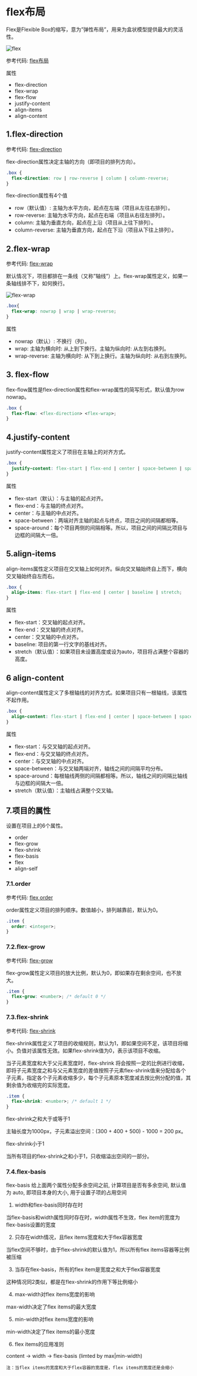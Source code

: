 # flex布局

Flex是Flexible Box的缩写，意为”弹性布局”，用来为盒状模型提供最大的灵活性。

![flex](./flex.png)

参考代码: [flex布局](./flex.html)

属性

- flex-direction
- flex-wrap
- flex-flow
- justify-content
- align-items
- align-content

## 1.flex-direction

参考代码: [flex-direction](./flex-direction.html)

flex-direction属性决定主轴的方向（即项目的排列方向）。

```css
.box {
  flex-direction: row | row-reverse | column | column-reverse;
}
```
flex-direction属性有4个值
- row（默认值）: 主轴为水平方向，起点在左端（项目从左往右排列）。
- row-reverse: 主轴为水平方向，起点在右端（项目从右往左排列）。
- column: 主轴为垂直方向，起点在上沿（项目从上往下排列）。
- column-reverse: 主轴为垂直方向，起点在下沿（项目从下往上排列）。

## 2.flex-wrap

参考代码: [flex-wrap](./flex-wrap.html)

默认情况下，项目都排在一条线（又称”轴线”）上。flex-wrap属性定义，如果一条轴线排不下，如何换行。

![flex-wrap](./flex-wrap.png)

```css
.box{
  flex-wrap: nowrap | wrap | wrap-reverse;
}
```

属性
- nowrap（默认）: 不换行（列）。
- wrap: 主轴为横向时: 从上到下换行。主轴为纵向时: 从左到右换列。
- wrap-reverse: 主轴为横向时: 从下到上换行。主轴为纵向时: 从右到左换列。

## 3. flex-flow

flex-flow属性是flex-direction属性和flex-wrap属性的简写形式，默认值为row nowrap。

```css
.box {
  flex-flow: <flex-direction> <flex-wrap>;
}
```

## 4.justify-content

justify-content属性定义了项目在主轴上的对齐方式。

```css
.box {
  justify-content: flex-start | flex-end | center | space-between | space-around;
}
```

属性
- flex-start（默认）：与主轴的起点对齐。
- flex-end：与主轴的终点对齐。
- center：与主轴的中点对齐。
- space-between：两端对齐主轴的起点与终点，项目之间的间隔都相等。
- space-around：每个项目两侧的间隔相等。所以，项目之间的间隔比项目与边框的间隔大一倍。

## 5.align-items

align-items属性定义项目在交叉轴上如何对齐。纵向交叉轴始终自上而下，横向交叉轴始终自左而右。

```css
.box {
  align-items: flex-start | flex-end | center | baseline | stretch;
}
```

属性
- flex-start：交叉轴的起点对齐。
- flex-end：交叉轴的终点对齐。
- center：交叉轴的中点对齐。
- baseline: 项目的第一行文字的基线对齐。
- stretch（默认值）：如果项目未设置高度或设为auto，项目将占满整个容器的高度。

## 6 align-content

align-content属性定义了多根轴线的对齐方式。如果项目只有一根轴线，该属性不起作用。

```css
.box {
  align-content: flex-start | flex-end | center | space-between | space-around | stretch;
}
```

属性
- flex-start：与交叉轴的起点对齐。
- flex-end：与交叉轴的终点对齐。
- center：与交叉轴的中点对齐。
- space-between：与交叉轴两端对齐，轴线之间的间隔平均分布。
- space-around：每根轴线两侧的间隔都相等。所以，轴线之间的间隔比轴线与边框的间隔大一倍。
- stretch（默认值）：主轴线占满整个交叉轴。

## 7.项目的属性

设置在项目上的6个属性。

- order
- flex-grow
- flex-shrink
- flex-basis
- flex
- align-self

### 7.1.order

参考代码: [flex order](./flex-order.html)

order属性定义项目的排列顺序。数值越小，排列越靠前，默认为0。

```css
.item {
  order: <integer>;
}
```

### 7.2.flex-grow

参考代码: [flex-grow](./flex-grow.html)

flex-grow属性定义项目的放大比例，默认为0，即如果存在剩余空间，也不放大。

```css
.item {
  flex-grow: <number>; /* default 0 */
}
```

### 7.3.flex-shrink

参考代码: [flex-shrink](./flex-shrink.html)

flex-shrink属性定义了项目的收缩规则，默认为1，即如果空间不足，该项目将缩小。负值对该属性无效。如果flex-shrink值为0，表示该项目不收缩。

当子元素宽度和大于父元素宽度时，flex-shrink 将会按照一定的比例进行收缩，即将子元素宽度之和与父元素宽度的差值按照子元素flex-shrink值来分配给各个子元素，指定各个子元素收缩多少，每个子元素原本宽度减去按比例分配的值，其剩余值为收缩完的实际宽度。

```css
.item {
  flex-shrink: <number>; /* default 1 */
}
```

flex-shrink之和大于或等于1

主轴长度为1000px，子元素溢出空间：(300 + 400 + 500) - 1000 = 200 px。

flex-shrink小于1

当所有项目的flex-shrink之和小于1，只收缩溢出空间的一部分。

### 7.4.flex-basis

flex-basis 给上面两个属性分配多余空间之前, 计算项目是否有多余空间, 默认值为 auto, 即项目本身的大小, 用于设置子项的占用空间

1. width和flex-basis同时存在时

当flex-basis和width属性同时存在时，width属性不生效，flex item的宽度为flex-basis设置的宽度

2. 只存在width情况，且flex items宽度和大于flex容器宽度

当flex空间不够时，由于flex-shrink的默认值为1，所以所有flex items容器等比例被压缩

3. 当存在flex-basis，所有的flex item是宽度之和大于flex容器宽度

这种情况同2类似，都是在flex-shrink的作用下等比例缩小

4. max-width对flex items宽度的影响

max-width决定了flex items的最大宽度

5. min-width对flex items宽度的影响

min-width决定了flex items的最小宽度

6. flex items的应用准则

content -> width -> flex-basis (limted by max|min-width)

`注：当flex items的宽度和大于flex容器的宽度是，flex items的宽度还是会缩小`

